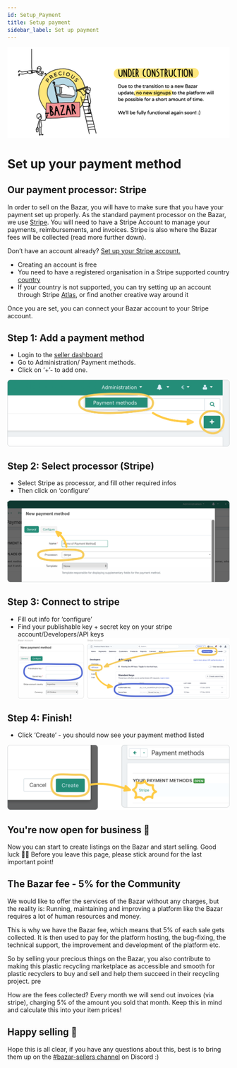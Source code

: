 ```yaml
---
id: Setup_Payment
title: Setup payment
sidebar_label: Set up payment
---
```


<style>
:root {
  --highlight: #f7b77b;
  --hover: #f7b77b;
}
</style>

![Under Construction](../assets/Business/Under%20construction-transparent.png)

# Set up your payment method

## Our payment processor: Stripe

In order to sell on the Bazar, you will have to make sure that you have your payment set up properly. As the standard payment processor on the Bazar, we use [Stripe](https://stripe.com/en-gb-de). You will need to have a Stripe Account to manage your payments, reimbursements, and invoices.
Stripe is also where the Bazar fees will be collected (read more further down).

Don’t have an account already? [Set up your Stripe account.](https://dashboard.stripe.com/register)

- Creating an account is free
- You need to have a registered organisation in a Stripe supported country [country](https://stripe.com/global)
- If your country is not supported, you can try setting up an account through Stripe [Atlas](https://stripe.com/atlas), or find another creative way around it

Once you are set, you can connect your Bazar account to your Stripe account.


## Step 1: Add a payment method

- Login to the [seller dashboard](https://bazar.preciousplastic.com/vendor.php?dispatch=auth.login_form&return_url=vendor.php)
- Go to Administration/ Payment methods.
- Click on ‘+’- to add one.

![Payment methods](../assets/Business/Set%20up%20payment-1-payment%20methods.png)



## Step 2: Select processor (Stripe)

- Select Stripe as processor, and fill other required infos
- Then click on ‘configure’

![Select processor](../assets/Business/Set%20up%20payment-2-add%20method.png)



## Step 3: Connect to stripe

- Fill out info for ‘configure’
- Find your publishable key + secret key on your stripe account/Developers/API keys
![Select processor](../assets/Business/Set%20up%20payment-3-configure.png)




## Step 4: Finish!

- Click  ‘Create’ -  you should now see your payment method listed

![Select processor](../assets/Business/Set%20up%20payment-4-create.png) 



## You're now open for business 🎉
Now you can start to create listings on the Bazar and start selling. Good luck 🙌🏼
Before you leave this page, please stick around for the last important point!



## The Bazar fee - 5% for the Community
We would like to offer the services of the Bazar without any charges, but the reality is: Running, maintaining and improving a platform like the Bazar requires a lot of human resources and money.

This is why we have the Bazar fee, which means that 5% of each sale gets collected.
It is then used to pay for the platform hosting, the bug-fixing, the technical support, the improvement and development of the platform etc.

So by selling your precious things on the Bazar, you also contribute to making this plastic recycling marketplace as accessible and smooth for plastic recyclers to buy and sell and help them succeed in their recycling project. pre

How are the fees collected?
Every month we will send out invoices (via stripe), charging 5% of the amount you sold that month. Keep this in mind and calculate this into your item prices!



## Happy selling 💸
Hope this is all clear, if you have any questions about this, best is to bring them up on the [#bazar-sellers channel](https://discord.gg/2E93VxB3CD) on Discord :)
